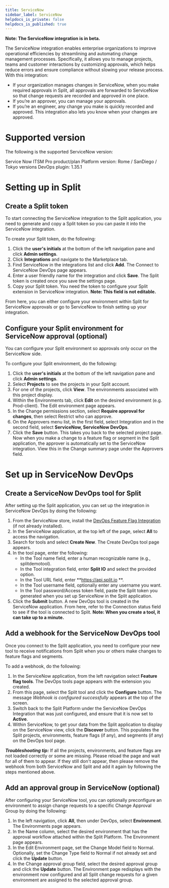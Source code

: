 ```yaml
---
title: ServiceNow
sidebar_label: ServiceNow
helpdocs_is_private: false
helpdocs_is_published: true
---
```


<p>
  <button hidden style={{borderRadius:'8px', border:'1px', fontFamily:'Courier New', fontWeight:'800', textAlign:'left'}}> help.split.io link: https://help.split.io/hc/en-us/articles/5524203735181-ServiceNow </button>
</p>

**Note: The ServiceNow integration is in beta.**

The ServiceNow integration enables enterprise organizations to improve operational efficiencies by streamlining and automating change management processes. Specifically, it allows you to manage projects, teams and customer interactions by customizing approvals, which helps reduce errors and ensure compliance without slowing your release process. With this integration:

* If your organization manages changes in ServiceNow, when you make required approvals in Split, all approvals are forwarded to ServiceNow so that change requests are recorded and approved in one place.
* If you’re an approver, you can manage your approvals.
* If you’re an engineer, any change you make is quickly recorded and approved. This integration also lets you know when your changes are approved.

# Supported version

The following is the supported ServiceNow version:

Service Now ITSM Pro product/plan
Platform version: Rome / SanDiego / Tokyo versions
DevOps plugin: 1.35.1

# Setting up in Split

## Create a Split token
To start connecting the ServiceNow integration to the Split application, you need to generate and copy a Split token so you can paste it into the ServiceNow integration.

To create your Split token, do the following:

1. Click the **user's initials** at the bottom of the left navigation pane and click **Admin settings**.
2. Click **Integrations** and navigate to the Marketplace tab.
3. Find ServiceNow in the integrations list and click **Add**. The Connect to ServiceNow DevOps page appears.
4. Enter a user friendly name for the integration and click **Save**. The Split token is created once you save the settings page. 
5. Copy your Split token. You need the token to configure your Split extension in ServiceNow integration.
  **Note: This field is not editable.**

From here, you can either configure your environment within Split for ServiceNow approvals or go to ServiceNow to finish setting up your integration.

## Configure your Split environment for ServiceNow approval (optional)

You can configure your Split environment so approvals only occur on the ServiceNow side.

To configure your Split environment, do the following:

1. Click the **user's initials** at the bottom of the left navigation pane and click **Admin settings**.
2. Select **Projects** to see the projects in your Split account. 
3. For one of the projects, click **View**. The environments associated with this project display.
4. Within the Environments tab, click **Edit** on the desired environment (e.g. Prod-client). The Edit environment page appears.
5. In the Change permissions section, select **Require approval for changes**, then select Restrict who can approve.
6. On the Approvers menu list, in the first field, select Integration and in the second field, select **ServiceNow, ServiceNow DevOps**.
7. Click the **Save** button. This takes you back to the selected project page. Now when you make a change to a feature flag or segment in the Split application, the approver is automatically set to the ServiceNow integration.  View this in the Change summary page under the Approvers field. 
  
# Set up in ServiceNow DevOps

## Create a ServiceNow DevOps tool for Split
After setting up the Split application, you can set up the integration in ServiceNow DevOps by doing the following: 

1. From the ServiceNow store, install the [DevOps Feature Flag Integration](https://store.servicenow.com/$appstore.do#!/store/application/632860a753a301104a6eddeeff7b1266/) (if not already installed).
2. In the ServiceNow application, at the top left of the page, select **All** to access the navigation.
3. Search for tools and select **Create New**. The Create DevOps tool page appears.
4. In the tool page, enter the following:
    * In the Tool name field, enter a human recognizable name (e.g., splitdemotool).
    * In the Tool integration field, enter **Split IO** and select the provided option. 
    * In the Tool URL field, enter **https://api.split.io **.
    * In the Tool username field, optionally enter any username you want.
    * In the Tool password/Access token field, paste the Split token you generated when you set up ServiceNow in the Split application.
5. Click the **Submit** button. A new DevOps tool is created in the ServiceNow application. From here, refer to the Connection status field to see if  the tool is connected to Split.
 **Note: When you create a tool, it can take up to a minute.**

## Add a webhook for the ServiceNow DevOps tool
Once you connect to the Split application, you need to configure your new tool to receive notifications from Split when you or others make changes to feature flags and segments.

To add a webhook, do the following:

1. In the ServiceNow application, from the left navigation select **Feature flag tools**. The DevOps tools page appears with the extension you created.
2. From this page, select the Split tool and click the **Configure** button. The message *Webhook is configured successfully* appears at the top of the screen.
3. Switch back to the Split Platform under the ServiceNow DevOps Integration that was just configured, and ensure that it is now set to **Active**.
4. Within ServiceNow, to get your data from the Split application to display on the ServiceNow view, click the **Discover** button. This populates the Split projects, environments, feature flags (if any), and segments (if any) on the DevOps tool page.

___Troubleshooting tip:___ If all the projects, environments, and feature flags are not loaded correctly or some are missing. Please reload the page and wait for all of them to appear. If they still don't appear, then please remove the webhook from both ServiceNow and Split and add it again by following the steps mentioned above.

## Add an approval group in ServiceNow (optional)

After configuring your ServiceNow tool, you can optionally preconfigure an environment to assign change requests to a specific Change Approval Group by doing the following:

1. In the left navigation, click **All**, then under DevOps, select **Environment**. The Environments page appears. 
2. In the Name column, select the desired environment that has the approval workflow attached within the Split Platform. The Environment page appears.
3. In the Edit Environment page, set the Change Model field to Normal. Optionally, set the Change Type field to Normal if not already set and click the **Update** button.
4. In the Change approval group field, select the desired approval group and click the **Update** button. The Environment page redisplays with the environment now configured and all Split change requests for a given environment are assigned to the selected approval group.
